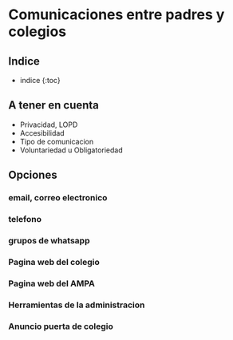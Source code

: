 # Comunicaciones entre padres y colegios

## Indice
* indice
{:toc}

## A tener en cuenta
* Privacidad, LOPD
* Accesibilidad
* Tipo de comunicacion
* Voluntariedad u Obligatoriedad

## Opciones

### email, correo electronico
### telefono
### grupos de whatsapp
### Pagina web del colegio
### Pagina web del AMPA
### Herramientas de la administracion
### Anuncio puerta de colegio
